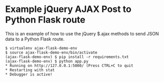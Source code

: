 # Example jQuery AJAX Post to Python Flask route

This is an example of how to use the jQuery $.ajax methods to send
JSON data to a Python Flask route.

    $ virtualenv ajax-flask-demo-env
    $ source ajax-flask-demo-env/bin/activate
    (ajax-flask-demo-env) $ pip install -r requirements.txt
    (ajax-flask-demo-env) $ python app.py
    * Running on http://127.0.0.1:5000/ (Press CTRL+C to quit
    * Restarting with stat
    * Debugger is active!
